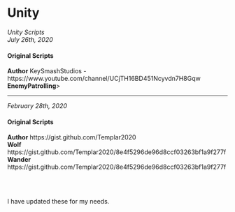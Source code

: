 # Unity
<em>Unity Scripts</em><br>
<em>July 26th, 2020</em>


<h4>Original Scripts</h4>
<strong>Author</strong> KeySmashStudios - https://www.youtube.com/channel/UCjTH16BD451Ncyvdn7H8Gqw<br>
<strong>EnemyPatrolling</strong>>

<hr>
<em>February 28th, 2020</em>


<h4>Original Scripts</h4>
<strong>Author</strong> https://gist.github.com/Templar2020<br>
<strong>Wolf</strong> https://gist.github.com/Templar2020/8e4f5296de96d8ccf03263bf1a9f277f<br>
<strong>Wander</strong> https://gist.github.com/Templar2020/8e4f5296de96d8ccf03263bf1a9f277f<br>


<br><br>

I have updated these for my needs.

